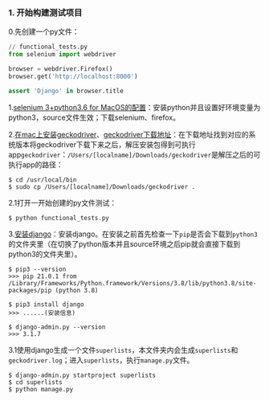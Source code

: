 ### 1. 开始构建测试项目

0.先创建一个py文件：

```python
// functional_tests.py
from selenium import webdriver

browser = webdriver.Firefox()
browser.get('http://localhost:8000')

assert 'Django' in browser.title
```

1.[selenium 3+python3.6 for MacOS的配置](https://blog.csdn.net/dou_being/article/details/80155261)：安装python并且设置好环境变量为python3，source文件生效；下载selenium、firefox。

2.[在mac上安装geckodriver](https://blog.csdn.net/vulnerableyears/article/details/92016645)、[geckodriver下载地址](https://github.com/mozilla/geckodriver/releases)：在下载地址找到对应的系统版本将geckodriver下载下来之后，解压安装包得到可执行app`geckodriver`：`/Users/[localname]/Downloads/geckodriver`是解压之后的可执行app的路径：

```shell
$ cd /usr/local/bin
$ sudo cp /Users/[localname]/Downloads/geckodriver .
```

2.1打开一开始创建的py文件测试：

```shell
$ python functional_tests.py
```

3.[安装django](https://www.jianshu.com/p/e57b57cef05e)：安装django。在安装之前首先检查一下`pip`是否会下载到`python3`的文件夹里（在切换了python版本并且source环境之后pip就会直接下载到python3的文件夹里）。

```shell
$ pip3 --version
>>> pip 21.0.1 from /Library/Frameworks/Python.framework/Versions/3.8/lib/python3.8/site-packages/pip (python 3.8)

$ pip3 install django
>>> ......(安装信息)

$ django-admin.py --version
>>> 3.1.7
```

3.1使用django生成一个文件`superlists`，本文件夹内会生成`superlists`和`geckodriver.log`；进入`superlists`，执行`manage.py`文件。

```shell
$ django-admin.py startproject superlists
$ cd superlists
$ python manage.py
```

